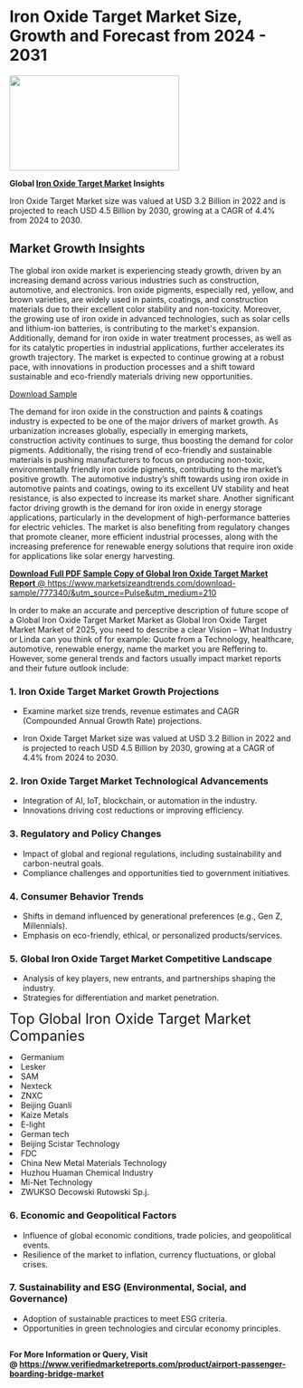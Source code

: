 <H1>Iron Oxide Target Market Size, Growth and Forecast from 2024 - 2031</H1><img class="aligncenter size-medium wp-image-584254" src="https://thirdeyenews.in/wp-content/uploads/2024/09/Global-Market-Research-300x168.jpeg" alt="" width="300" height="168" /><p><strong>Global&nbsp;<a href="https://www.marketsizeandtrends.com/download-sample/777340/&amp;utm_source=Pulse&amp;utm_medium=210">Iron Oxide Target Market</a> Insights</strong></p><p>Iron Oxide Target Market size was valued at USD 3.2 Billion in 2022 and is projected to reach USD 4.5 Billion by 2030, growing at a CAGR of 4.4% from 2024 to 2030.</p><p><h2>Market Growth Insights</h2> <p>The global iron oxide market is experiencing steady growth, driven by an increasing demand across various industries such as construction, automotive, and electronics. Iron oxide pigments, especially red, yellow, and brown varieties, are widely used in paints, coatings, and construction materials due to their excellent color stability and non-toxicity. Moreover, the growing use of iron oxide in advanced technologies, such as solar cells and lithium-ion batteries, is contributing to the market's expansion. Additionally, demand for iron oxide in water treatment processes, as well as for its catalytic properties in industrial applications, further accelerates its growth trajectory. The market is expected to continue growing at a robust pace, with innovations in production processes and a shift toward sustainable and eco-friendly materials driving new opportunities. </p> <p><a href="download-link">Download Sample</a></p> <p>The demand for iron oxide in the construction and paints & coatings industry is expected to be one of the major drivers of market growth. As urbanization increases globally, especially in emerging markets, construction activity continues to surge, thus boosting the demand for color pigments. Additionally, the rising trend of eco-friendly and sustainable materials is pushing manufacturers to focus on producing non-toxic, environmentally friendly iron oxide pigments, contributing to the market’s positive growth. The automotive industry’s shift towards using iron oxide in automotive paints and coatings, owing to its excellent UV stability and heat resistance, is also expected to increase its market share. Another significant factor driving growth is the demand for iron oxide in energy storage applications, particularly in the development of high-performance batteries for electric vehicles. The market is also benefiting from regulatory changes that promote cleaner, more efficient industrial processes, along with the increasing preference for renewable energy solutions that require iron oxide for applications like solar energy harvesting. </p> <p><a href="get-more-link"></p><p><span class=""><strong>Download Full PDF Sample Copy of Global Iron Oxide Target Market Report</strong> @ <a href="https://www.marketsizeandtrends.com/download-sample/777340/&amp;utm_source=Pulse&amp;utm_medium=210" target="_blank">https://www.marketsizeandtrends.com/download-sample/777340/&amp;utm_source=Pulse&amp;utm_medium=210</a></span></p><p>In order to make an accurate and perceptive description of future scope of a Global&nbsp;Iron Oxide Target Market Market as Global&nbsp;Iron Oxide Target Market Market of 2025, you need to describe a clear Vision &ndash; What Industry or Linda can you think of for example: Quote from a Technology, healthcare, automotive, renewable energy, name the market you are Reffering to. However, some general trends and factors usually impact market reports and their future outlook include:</p><h3>1.&nbsp;<strong>Iron Oxide Target Market Growth Projections</strong></h3><ul><li>Examine market size trends, revenue estimates and CAGR (Compounded Annual Growth Rate) projections.</li><li><p>Iron Oxide Target Market size was valued at USD 3.2 Billion in 2022 and is projected to reach USD 4.5 Billion by 2030, growing at a CAGR of 4.4% from 2024 to 2030.</p></li></ul><h3>2.&nbsp;<strong>Iron Oxide Target Market Technological Advancements</strong></h3><ul><li>Integration of AI, IoT, blockchain, or automation in the industry.</li><li>Innovations driving cost reductions or improving efficiency.</li></ul><h3>3.&nbsp;<strong>Regulatory and Policy Changes</strong></h3><ul><li>Impact of global and regional regulations, including sustainability and carbon-neutral goals.</li><li>Compliance challenges and opportunities tied to government initiatives.</li></ul><h3>4.&nbsp;<strong>Consumer Behavior Trends</strong></h3><ul><li>Shifts in demand influenced by generational preferences (e.g., Gen Z, Millennials).</li><li>Emphasis on eco-friendly, ethical, or personalized products/services.</li></ul><h3>5.&nbsp;<strong>Global Iron Oxide Target Market Competitive Landscape</strong></h3><ul><li>Analysis of key players, new entrants, and partnerships shaping the industry.</li><li>Strategies for differentiation and market penetration.</li></ul><p data-pm-slice="1 1 []"><span style="color: inherit; font-family: inherit; font-size: 25px;">Top Global Iron Oxide Target Market Companies</span></p><div class="" data-test-id=""><p><li>Germanium</li><li> Lesker</li><li> SAM</li><li> Nexteck</li><li> ZNXC</li><li> Beijing Guanli</li><li> Kaize Metals</li><li> E-light</li><li> German tech</li><li> Beijing Scistar Technology</li><li> FDC</li><li> China New Metal Materials Technology</li><li> Huzhou Huaman Chemical Industry</li><li> Mi-Net Technology</li><li> ZWUKSO Decowski Rutowski Sp.j.</li></p></div><h3>6.&nbsp;<strong>Economic and Geopolitical Factors</strong></h3><ul><li>Influence of global economic conditions, trade policies, and geopolitical events.</li><li>Resilience of the market to inflation, currency fluctuations, or global crises.</li></ul><h3>7.&nbsp;<strong>Sustainability and ESG (Environmental, Social, and Governance)</strong></h3><ul><li>Adoption of sustainable practices to meet ESG criteria.</li><li>Opportunities in green technologies and circular economy principles.</li></ul><h2><strong style="font-size: 14px;">For More Information or Query, Visit @&nbsp;</strong><a style="background-color: #ffffff; font-size: 14px;" href="https://www.marketsizeandtrends.com/report/iron-oxide-target-market/" target="_blank">https://www.verifiedmarketreports.com/product/airport-passenger-boarding-bridge-market</a></h2>
